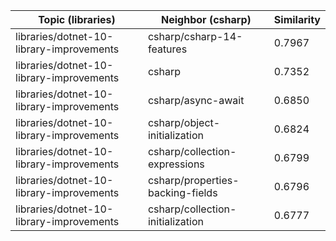 | Topic (libraries) | Neighbor (csharp) | Similarity |
|-------------|-------------------|------------|
| libraries/dotnet-10-library-improvements | csharp/csharp-14-features | 0.7967 |
| libraries/dotnet-10-library-improvements | csharp | 0.7352 |
| libraries/dotnet-10-library-improvements | csharp/async-await | 0.6850 |
| libraries/dotnet-10-library-improvements | csharp/object-initialization | 0.6824 |
| libraries/dotnet-10-library-improvements | csharp/collection-expressions | 0.6799 |
| libraries/dotnet-10-library-improvements | csharp/properties-backing-fields | 0.6796 |
| libraries/dotnet-10-library-improvements | csharp/collection-initialization | 0.6777 |
